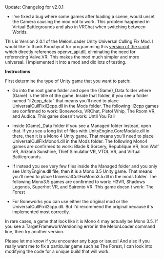 Update: Changelog for v2.0.1
- I've fixed a bug where some games after loading a scene, would unset the Camera causing the mod not to work. This problem happened in Virtual Battlegrounds and also in VRChat when switching between Worlds. 

This is Version 2.0.1 of the MelonLoader Unity Universal Culling Fix Mod. I would like to thank Koochyrat for programming this [version of the script](https://github.com/koochyrat/SteamVRFrustumAdjust/blob/master/SteamVRFrustumAdjustMod.cs) which directly references openvr_api.dll, eliminating
the need for referencing Valve.VR. This makes the mod much simpler and more universal. I implemented it into a mod and did lots of testing.

**Instructions**

First determine the type of Unity game that you want to patch:

- Go into the root game folder and open the (Game)_Data folder where (Game) is the title of the game. Inside that folder, if you see a folder named "il2cpp_data"
that means you'll need to place UniversalCullFixil2cpp.dll in the Mods folder. The following Il2cpp games are confirmed to work: Boneworks, VRChat, Pistol Whip, The Room VR, and Audica.
This game doesn't work: Until You Fall

- Inside (Game)_Data folder if you see a Managed folder instead, open that. If you see a long list of files with UnityEngine.CoreModule.dll in there, then it is a Mono 4 Unity game.
That means you'll need to place UniversalCullFixMono4.dll in the Mods folder. The following Mono4 games are confirmed to work: Blade & Sorcery, Republique VR, Iron Wolf VR, Arizona Sunshine, Thief Simulator VR, VTOL VR, and Virtual Battlegrounds.

- If instead you see very few files inside the Managed folder and you only see UnityEngine.dll file, then it is a Mono 3.5 Unity game. That means you'll need to place
UniversalCullFixMono3.5.dll in the mods folder. The following Mono3.5 games are confirmed to work: H3VR, Shadows Legends, Superhot VR, and Sairento VR. This game doesn't work: The Forest

- For Boneworks you can use either the original mod or the UniversalCullFixil2cpp.dll. But I'd recommend the original because it's implemented most correctly.

In rare cases, a game that look like it is Mono 4 may actually be Mono 3.5. If you see a TargetFrameworkVersioning error in the MelonLoader command line, then try another version. 

Please let me know if you encounter any bugs or issues! And also if you really want me to fix a particular game such as The Forest, I can look into modifying the code for a unique build that will work.
